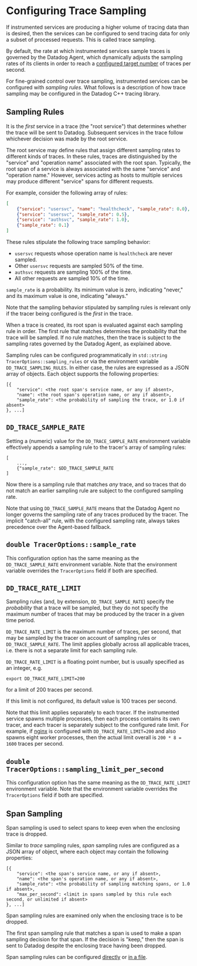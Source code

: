 Configuring Trace Sampling
==========================
If instrumented services are producing a higher volume of tracing data than is
desired, then the services can be configured to send tracing data for only a
subset of processed requests.  This is called trace sampling.

By default, the rate at which instrumented services sample traces is governed by
the Datadog Agent, which dynamically adjusts the sampling rates of its clients
in order to reach a [configured target number][1] of traces per second.

For fine-grained control over trace sampling, instrumented services can be
configured with _sampling rules_.  What follows is a description of how
trace sampling may be configured in the Datadog C++ tracing library.

Sampling Rules
--------------
It is the _first_ service in a trace (the "root service") that determines
whether the trace will be sent to Datadog.  Subsequent services in the trace
follow whichever decision was made by the root service.

The root service may define rules that assign different sampling rates to
different kinds of traces.  In these rules, traces are distinguished by the
"service" and "operation name" associated with the root span.  Typically, the
root span of a service is always associated with the same "service" and
"operation name."  However, services acting as hosts to multiple services may
produce different "service" spans for different requests.

For example, consider the following array of rules:
```json
[
    {"service": "usersvc", "name": "healthcheck", "sample_rate": 0.0},
    {"service": "usersvc", "sample_rate": 0.5},
    {"service": "authsvc", "sample_rate": 1.0},
    {"sample_rate": 0.1}
]
```
These rules stipulate the following trace sampling behavior:

- `usersvc` requests whose operation name is `healthcheck` are never sampled.
- Other `usersvc` requests are sampled 50% of the time.
- `authsvc` requests are sampling 100% of the time.
- All other requests are sampled 10% of the time.

`sample_rate` is a probability.  Its minimum value is zero, indicating "never,"
and its maximum value is one, indicating "always."

Note that the sampling behavior stipulated by sampling rules is relevant only
if the tracer being configured is the _first_ in the trace.

When a trace is created, its root span is evaluated against each sampling rule
in order.  The first rule that matches determines the probability that the
trace will be sampled.  If no rule matches, then the trace is subject to the
sampling rates governed by the Datadog Agent, as explained above.

Sampling rules can be configured programmatically in `std::string
TracerOptions::sampling_rules` or via the environment variable
`DD_TRACE_SAMPLING_RULES`.  In either case, the rules are expressed as a JSON
array of objects.  Each object supports the following properties:
```
[{
    "service": <the root span's service name, or any if absent>,
    "name": <the root span's operation name, or any if absent>,
    "sample_rate": <the probability of sampling the trace, or 1.0 if absent>
}, ...]
```

`DD_TRACE_SAMPLE_RATE`
----------------------
Setting a (numeric) value for the `DD_TRACE_SAMPLE_RATE` environment variable
effectively appends a sampling rule to the tracer's array of sampling rules:
```
[
    ...,
    {"sample_rate": $DD_TRACE_SAMPLE_RATE
]
```
Now there is a sampling rule that matches _any_ trace, and so traces that do
not match an earlier sampling rule are subject to the configured sampling rate.

Note that using `DD_TRACE_SAMPLE_RATE` means that the Datadog Agent no longer
governs the sampling rate of any traces produced by the tracer.  The implicit
"catch-all" rule, with the configured sampling rate, always takes precedence
over the Agent-based fallback.

`double TracerOptions::sample_rate`
-----------------------------------
This configuration option has the same meaning as the `DD_TRACE_SAMPLE_RATE`
environment variable.  Note that the environment variable overrides the
`TracerOptions` field if both are specified. 

`DD_TRACE_RATE_LIMIT`
---------------------
Sampling rules (and, by extension, `DD_TRACE_SAMPLE_RATE`) specify the
_probability_ that a trace will be sampled, but they do not specify the maximum
number of traces that may be produced by the tracer in a given time period.

`DD_TRACE_RATE_LIMIT` is the maximum number of traces, per second, that may be
sampled by the tracer on account of sampling rules or `DD_TRACE_SAMPLE_RATE`.
The limit applies globally across all applicable traces, i.e. there is not a
separate limit for each sampling rule.

`DD_TRACE_RATE_LIMIT` is a floating point number, but is usually specified as an integer, e.g.
```shell
export DD_TRACE_RATE_LIMIT=200
```
for a limit of 200 traces per second.

If this limit is not configured, its default value is 100 traces per second.

Note that this limit applies separately to each tracer.  If the instrumented
service spawns multiple processes, then each process contains its own tracer,
and each tracer is separately subject to the configured rate limit.  For
example, if [nginx][2] is configured with `DD_TRACE_RATE_LIMIT=200` and also
spawns eight worker processes, then the actual limit overall is `200 * 8 =
1600` traces per second.

`double TracerOptions::sampling_limit_per_second`
-------------------------------------------------
This configuration option has the same meaning as the `DD_TRACE_RATE_LIMIT`
environment variable.  Note that the environment variable overrides the
`TracerOptions` field if both are specified.

Span Sampling
-------------
Span sampling is used to select spans to keep even when the enclosing
trace is dropped.

Similar to _trace_ sampling rules, _span_ sampling rules are configured as a
JSON array of object, where each object may contain the following properties:
```
[{
    "service": <the span's service name, or any if absent>,
    "name": <the span's operation name, or any if absent>,
    "sample_rate": <the probability of sampling matching spans, or 1.0 if absent>,
    "max_per_second": <limit in spans sampled by this rule each second, or unlimited if absent>
}, ...]
```

Span sampling rules are examined only when the enclosing trace is to be
dropped.

The first span sampling rule that matches a span is used to make a span
sampling decision for that span.  If the decision is "keep," then the span is
sent to Datadog despite the enclosing trace having been dropped.

Span sampling rules can be configured [directly][3] or [in a file][4].

[1]: https://docs.datadoghq.com/tracing/trace_ingestion/mechanisms/?tab=environmentvariables#in-the-agent
[2]: https://docs.datadoghq.com/tracing/setup_overview/proxy_setup/?tab=nginx
[3]: configuration.md#span-sampling-rules
[4]: configuration.md#span-sampling-rules-file
